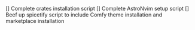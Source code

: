 [] Complete crates installation script
[] Complete AstroNvim setup script
[] Beef up spicetify script to include Comfy theme installation and marketplace installation

